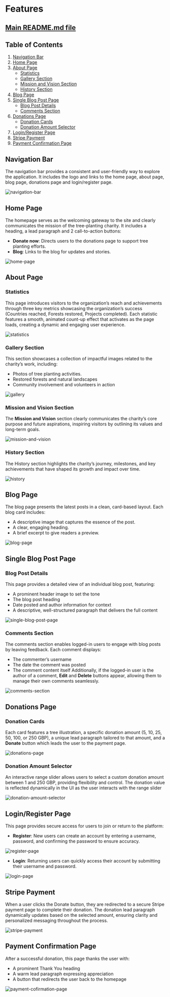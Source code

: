 # Features
## [Main README.md file](https://github.com/FlorinMiron98/ReLeaf/blob/main/README.md)
## Table of Contents
1. [Navigation Bar](#navigation-bar)
2. [Home Page](#home-page)
3. [About Page](#about-page)
   - [Statistics](#statistics)
   - [Gallery Section](#gallery-section)
   - [Mission and Vision Section](#mission-and-vision-section)
   - [History Section](#history-section)
4. [Blog Page](#blog-page)
5. [Single Blog Post Page](#single-blog-post-page)
   - [Blog Post Details](#blog-post-details)
   - [Comments Section](#comments-section)
6. [Donations Page](#donations-page)
   - [Donation Cards](#donation-cards)
   - [Donation Amount Selector](#donation-amount-selector)
7. [Login/Register Page](#loginregister-page)
8. [Stripe Payment](#stripe-payment)
9. [Payment Confirmation Page](#payment-confirmation-page)

## Navigation Bar
The navigation bar provides a consistent and user-friendly way to explore the application. It includes the logo and links to the home page, about page, blog page, donations page and login/register page.

![navigation-bar](https://github.com/user-attachments/assets/51aaa50e-d615-4d07-96ed-4bdd011d3b64)

## Home Page
The homepage serves as the welcoming gateway to the site and clearly communicates the mission of the tree-planting charity. It includes a heading, a lead paragraph and 2 call-to-action buttons:
- **Donate now**: Directs users to the donations page to support tree planting efforts.
- **Blog**: Links to the blog for updates and stories.

![home-page](https://github.com/user-attachments/assets/5f2c2571-11b1-4c3c-b7a3-88927eeaf50a)

## About Page
### Statistics
This page introduces visitors to the organization’s reach and achievements through three key metrics showcasing the organization’s success (Countries reached, Forests restored, Projects completed). Each statistic features a smooth, animated count-up effect that activates as the page loads, creating a dynamic and engaging user experience.

![statistics](https://github.com/user-attachments/assets/edc95048-f7bf-4f79-bc0c-02fdb3ec87fd)

### Gallery Section
This section showcases a collection of impactful images related to the charity’s work, including:
- Photos of tree planting activities.
- Restored forests and natural landscapes
- Community involvement and volunteers in action

![gallery](https://github.com/user-attachments/assets/825286c8-672e-4dc7-858d-388b645db219)

### Mission and Vision Section
The **Mission and Vision** section clearly communicates the charity’s core purpose and future aspirations, inspiring visitors by outlining its values and long-term goals.

![mission-and-vision](https://github.com/user-attachments/assets/a3c795f9-05a7-49f0-950a-c550dc2e1ea5)

### History Section
The History section highlights the charity’s journey, milestones, and key achievements that have shaped its growth and impact over time.

![history](https://github.com/user-attachments/assets/13fd3bdf-2b6f-416d-81fd-2ec8292e045b)

## Blog Page
The blog page presents the latest posts in a clean, card-based layout. Each blog card includes:
- A descriptive image that captures the essence of the post.
- A clear, engaging heading.
- A brief excerpt to give readers a preview.

![blog-page](https://github.com/user-attachments/assets/4e27cdb7-05e2-4992-b64c-e84f951118da)

## Single Blog Post Page
### Blog Post Details
This page provides a detailed view of an individual blog post, featuring:
- A prominent header image to set the tone
- The blog post heading
- Date posted and author information for context
- A descriptive, well-structured paragraph that delivers the full content

![single-blog-post-page](https://github.com/user-attachments/assets/d2dfdb20-c729-4e5a-8a0c-142acd3d10ac)

### Comments Section
The comments section enables logged-in users to engage with blog posts by leaving feedback. Each comment displays:
- The commenter’s username
- The date the comment was posted
- The comment content itself
Additionally, if the logged-in user is the author of a comment, **Edit** and **Delete** buttons appear, allowing them to manage their own comments seamlessly.

![comments-section](https://github.com/user-attachments/assets/410ebcfb-c5ec-4da5-a73a-22401050d513)

## Donations Page
### Donation Cards
Each card features a tree illustration, a specific donation amount (5, 10, 25, 50, 100, or 250 GBP), a unique lead paragraph tailored to that amount, and a **Donate** button which leads the user to the payment page.

![donations-page](https://github.com/user-attachments/assets/dfb8ac13-b236-4a5a-8daf-099354c37234)

### Donation Amount Selector
An interactive range slider allows users to select a custom donation amount between 1 and 250 GBP, providing flexibility and control. The donation value is reflected dynamically in the UI as the user interacts with the range slider

![donation-amount-selector](https://github.com/user-attachments/assets/ae414864-d353-4e08-92a0-0f40742f5f7b)

## Login/Register Page
This page provides secure access for users to join or return to the platform:
- **Register**: New users can create an account by entering a username, password, and confirming the password to ensure accuracy.

![register-page](https://github.com/user-attachments/assets/3330a0ae-9446-4182-bf1d-4fdc7d08e8dd)

- **Login**: Returning users can quickly access their account by submitting their username and password.

![login-page](https://github.com/user-attachments/assets/dcff4182-8c77-4c09-a2a0-92d232a1eba9)

## Stripe Payment
When a user clicks the Donate button, they are redirected to a secure Stripe payment page to complete their donation. The donation lead paragraph dynamically updates based on the selected amount, ensuring clarity and personalized messaging throughout the process.

![stripe-payment](https://github.com/user-attachments/assets/6aa54f4e-f503-4e7f-8c0c-707db96196bd)

## Payment Confirmation Page
After a successful donation, this page thanks the user with:
- A prominent Thank You heading
- A warm lead paragraph expressing appreciation
- A button that redirects the user back to the homepage

![payment-cofirmation-page](https://github.com/user-attachments/assets/df734ce7-3f7b-41a7-964a-be0a52ce9ec8)
